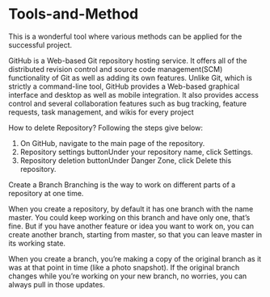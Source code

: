 # Tools-and-Method

This is a wonderful tool where various methods can be applied for the successful project.

GitHub is a Web-based Git repository hosting service. It offers all of the distributed revision control and source code management(SCM) functionality of Git as well as adding its own features. Unlike Git, which is strictly a command-line tool, GitHub provides a Web-based graphical interface and desktop as well as mobile integration. It also provides access control and several collaboration features such as bug tracking, feature requests, task management, and wikis for every project

How to delete Repository?
Following the steps give below: 

1. On GitHub, navigate to the main page of the repository.
2. Repository settings buttonUnder your repository name, click  Settings.
3. Repository deletion buttonUnder Danger Zone, click Delete this repository.

Create a Branch
Branching is the way to work on different parts of a repository at one time.

When you create a repository, by default it has one branch with the name master. You could keep working on this branch and have only one, that’s fine. But if you have another feature or idea you want to work on, you can create another branch, starting from master, so that you can leave master in its working state.

When you create a branch, you’re making a copy of the original branch as it was at that point in time (like a photo snapshot). If the original branch changes while you’re working on your new branch, no worries, you can always pull in those updates.
